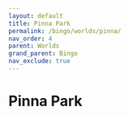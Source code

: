 ```yaml
---
layout: default
title: Pinna Park
permalink: /bingo/worlds/pinna/
nav_order: 4
parent: Worlds
grand_parent: Bingo
nav_exclude: true
---
```

 <!-- Remove nav_exclude once content is added! --> 
# Pinna Park
